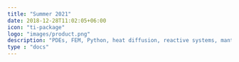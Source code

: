 ```yaml
---
title: "Summer 2021"
date: 2018-12-28T11:02:05+06:00
icon: "ti-package"
logo: "images/product.png"
description: "PDEs, FEM, Python, heat diffusion, reactive systems, mantle convection."
type : "docs"
---
```


<script type="text/javascript">
  window.open("https://www.geomar.de/en/research/fb4/fb4-muhs/research-topics/modelings/translate-to-english-staff", "_self");
</script>